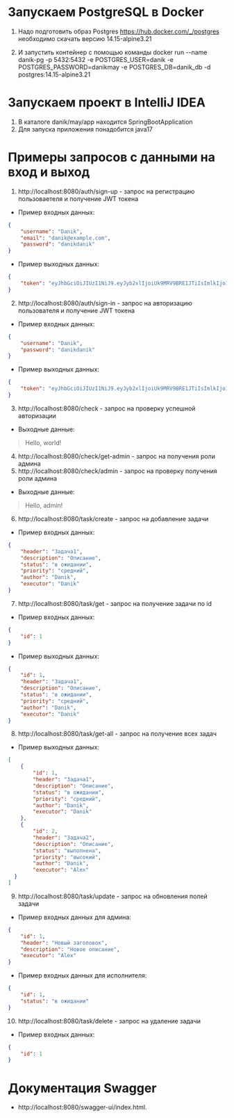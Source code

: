 # Запускаем PostgreSQL в Docker
1) Надо подготовить образ Postgres https://hub.docker.com/_/postgres необходимо скачать версию 14.15-alpine3.21

2) И запустить контейнер с помощью команды docker run --name danik-pg -p 5432:5432 -e POSTGRES_USER=danik -e POSTGRES_PASSWORD=danikmay -e POSTGRES_DB=danik_db -d postgres:14.15-alpine3.21

# Запускаем проект в IntelliJ IDEA
1) В каталоге danik/may/app находится SpringBootApplication
2) Для запуска приложения понадобится java17

# Примеры запросов с данными на вход и выход
1) http://localhost:8080/auth/sign-up - запрос на регистрацию пользоваетеля и получение JWT токена
* Пример входных данных:
```json
{
    "username": "Danik",
    "email": "danik@example.com",
    "password": "danikdanik"
}
 ```
* Пример выходных данных:
```json
{
    "token": "eyJhbGciOiJIUzI1NiJ9.eyJyb2xlIjoiUk9MRV9BRE1JTiIsImlkIjo1LCJlbWFpbCI6ImRhbmlrQGV4YW1wbGUuY29tIiwic3ViIjoiZGFuaWsiLCJpYXQiOjE3MzQzODc5NzcsImV4cCI6MTczNDUzMTk3N30.kuJSWbTeTRckz3TTk5UMO3bm4si4xiomQ6vsBqAjCnY"
}
```
2) http://localhost:8080/auth/sign-in - запрос на авторизацию пользователя и получение JWT токена
* Пример входных данных:
```json
{
    "username": "Danik",
    "password": "danikdanik"
}
```
* Пример выходных данных:
```json
{
    "token": "eyJhbGciOiJIUzI1NiJ9.eyJyb2xlIjoiUk9MRV9BRE1JTiIsImlkIjo1LCJlbWFpbCI6ImRhbmlrQGV4YW1wbGUuY29tIiwic3ViIjoiZGFuaWsiLCJpYXQiOjE3MzQzODgxNjMsImV4cCI6MTczNDUzMjE2M30._olDEbh52I6xrJaqEIBJCJINTDa0IE-OpSNp-r37zSY"
}
```
3) http://localhost:8080/check - запрос на проверку успешной авторизации
* Выходные данные:
> Hello, world!
4) http://localhost:8080/check/get-admin - запрос на получения роли админа
5) http://localhost:8080/check/admin - запрос на проверку получения роли админа
* Выходные данные:
> Hello, admin!
6) http://localhost:8080/task/create - запрос на добавление задачи 
* Пример входных данных:
```json
{
    "header": "Задача1",
    "description": "Описание",
    "status": "в ожидании",
    "priority": "средний",
    "author": "Danik",
    "executor": "Danik"
}
```
7) http://localhost:8080/task/get - запрос на получение задачи по id
* Пример входных данных:
```json
{
    "id": 1
}
```
* Пример выходных данных:
```json
{
    "id": 1,
    "header": "Задача1",
    "description": "Описание",
    "status": "в ожидании",
    "priority": "средний",
    "author": "Danik",
    "executor": "Danik"
}
```
8) http://localhost:8080/task/get-all - запрос на получение всех задач
* Пример выходных данных:
```json
[
    {
        "id": 1,
        "header": "Задача1",
        "description": "Описание",
        "status": "в ожидании",
        "priority": "средний",
        "author": "Danik",
        "executor": "Danik"
    },
    {
        "id": 2,
        "header": "Задача2",
        "description": "Описание",
        "status": "выполнена",
        "priority": "высокий",
        "author": "Danik",
        "executor": "Alex"
  }
]
```
9) http://localhost:8080/task/update - запрос на обновления полей задачи 
* Пример входных данных для админа:
```json
{
    "id": 1,
    "header": "Новый заголовок",
    "description": "Новое описание",
    "executor": "Alex"
}
```
* Пример входных данных для исполнителя:
```json
{
    "id": 1,
    "status": "в ожидании"
}
```
10) http://localhost:8080/task/delete - запрос на удаление задачи 
* Пример входных данных:
```json
{
    "id": 1
}
```
# Документация Swagger
* http://localhost:8080/swagger-ui/index.html. 